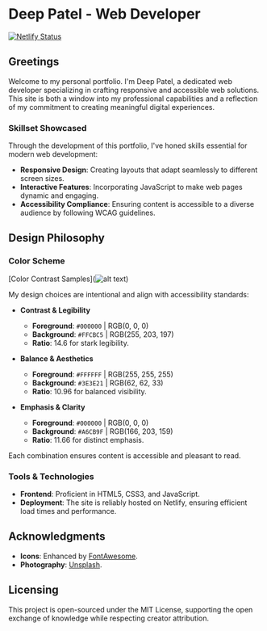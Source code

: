 # Deep Patel - Web Developer

[![Netlify Status](https://api.netlify.com/api/v1/badges/f7a06b09-2ec9-4a1b-948a-e305a12f22f8/deploy-status)](https://app.netlify.com/sites/about-me-deep144b/deploys)

## Greetings

Welcome to my personal portfolio. I'm Deep Patel, a dedicated web developer specializing in crafting responsive and accessible web solutions. This site is both a window into my professional capabilities and a reflection of my commitment to creating meaningful digital experiences.

### Skillset Showcased

Through the development of this portfolio, I've honed skills essential for modern web development:

- **Responsive Design**: Creating layouts that adapt seamlessly to different screen sizes.
- **Interactive Features**: Incorporating JavaScript to make web pages dynamic and engaging.
- **Accessibility Compliance**: Ensuring content is accessible to a diverse audience by following WCAG guidelines.

## Design Philosophy

### Color Scheme

[Color Contrast Samples](![alt text](<Screenshot 2024-04-28 003841-1.png>))

My design choices are intentional and align with accessibility standards:

- **Contrast & Legibility**
  - **Foreground**: `#000000` | RGB(0, 0, 0)
  - **Background**: `#FFCBC5` | RGB(255, 203, 197)
  - **Ratio**: 14.6 for stark legibility.

- **Balance & Aesthetics**
  - **Foreground**: `#FFFFFF` | RGB(255, 255, 255)
  - **Background**: `#3E3E21` | RGB(62, 62, 33)
  - **Ratio**: 10.96 for balanced visibility.

- **Emphasis & Clarity**
  - **Foreground**: `#000000` | RGB(0, 0, 0)
  - **Background**: `#A6CB9F` | RGB(166, 203, 159)
  - **Ratio**: 11.66 for distinct emphasis.

Each combination ensures content is accessible and pleasant to read.

### Tools & Technologies

- **Frontend**: Proficient in HTML5, CSS3, and JavaScript.
- **Deployment**: The site is reliably hosted on Netlify, ensuring efficient load times and performance.

## Acknowledgments

- **Icons**: Enhanced by [FontAwesome](https://fontawesome.com/).
- **Photography**:  [Unsplash](https://unsplash.com/).

## Licensing

This project is open-sourced under the MIT License, supporting the open exchange of knowledge while respecting creator attribution.

